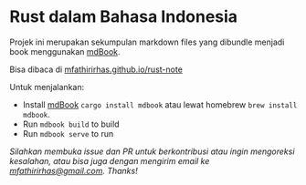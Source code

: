 # Rust dalam Bahasa Indonesia #

Projek ini merupakan sekumpulan markdown files yang dibundle menjadi book menggunakan [mdBook](https://rust-lang.github.io/mdBook/).

Bisa dibaca di [mfathirirhas.github.io/rust-note](mfathirirhas.github.io/rust-note)

Untuk menjalankan:
- Install [mdBook](https://github.com/rust-lang/mdBook) `cargo install mdbook` atau lewat homebrew `brew install mdbook`.
- Run `mdbook build` to build
- Run `mdbook serve` to run

*Silahkan membuka issue dan PR untuk berkontribusi atau ingin mengoreksi kesalahan, atau bisa juga dengan mengirim email ke [mfathirirhas@gmail.com](mailto:mfathirirhas@gmail.com). Thanks!*